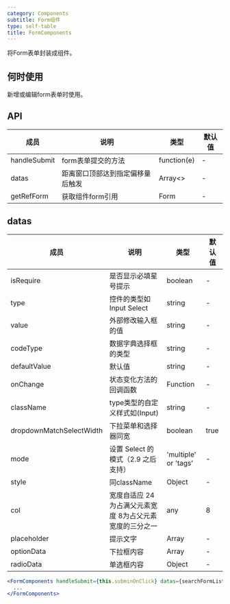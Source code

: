 ```yaml
---
category: Components
subtitle: Form组件
type: self-table
title: FormComponents
---
```


将Form表单封装成组件。

## 何时使用

新增或编辑form表单时使用。


## API

| 成员 | 说明 | 类型 | 默认值 |
| --- | --- | --- | --- |
| handleSubmit | form表单提交的方法 | function(e) | - |
| datas | 距离窗口顶部达到指定偏移量后触发 | Array<> | - |
| getRefForm | 获取组件form引用 | Form | - |

## datas 
| 成员 | 说明 | 类型 | 默认值 |
| --- | --- | --- | --- |
| isRequire | 是否显示必填星号提示 | boolean | - |
| type | 控件的类型如 Input Select | string | - |
| value | 外部修改输入框的值 | string | - |
| codeType | 数据字典选择框的类型 | string | - |
| defaultValue | 默认值 | string | - |
| onChange | 状态变化方法的回调函数 | Function | - |
| className | type类型的自定义样式如(Input) | string | - |
| dropdownMatchSelectWidth | 下拉菜单和选择器同宽 | boolean | true |
| mode | 设置 Select 的模式（2.9 之后支持） | 'multiple' or 'tags' | - |
| style | 同className | Object | - |
| col | 宽度自适应 24为占满父元素宽度 8为占父元素宽度的三分之一 | any | 8 |
| placeholder | 提示文字 | Array | - |
| optionData | 下拉框内容 | Array | - |
| radioData | 单选框内容 | Object | - |
```jsx
<FormComponents handleSubmit={this.subminOnClick} datas={searchFormList} getRefForm={this.getSkuInfoRefForm}>
  ...
</FormComponents>
```
